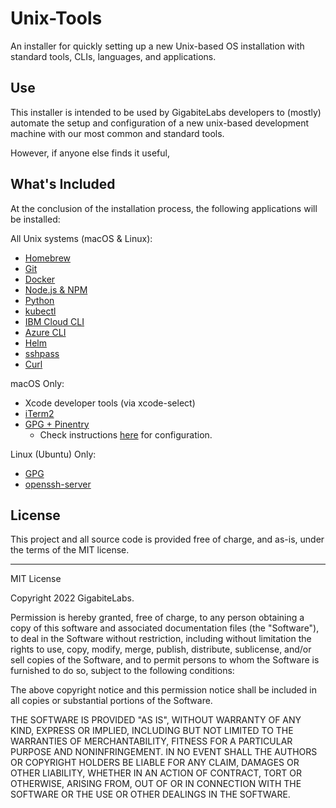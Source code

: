 # Unix-Tools
An installer for quickly setting up a new Unix-based OS installation with standard tools, CLIs, languages, and applications.

## Use
This installer is intended to be used by GigabiteLabs developers to (mostly) automate the setup and configuration of a new unix-based development machine with our most common and standard tools.

However, if anyone else finds it useful, 

## What's Included

At the conclusion of the installation process, the following applications will be installed:

All Unix systems (macOS & Linux):
- [Homebrew](https://brew.sh/)
- [Git](https://github.com/git-guides/install-git)
- [Docker](https://docs.docker.com/get-docker/)
- [Node.js & NPM](https://nodejs.org/en/)
- [Python](https://python.org)
- [kubectl](https://kubernetes.io/docs/tasks/tools/install-kubectl/)
- [IBM Cloud CLI](https://cloud.ibm.com/docs/cli?topic=cli-getting-started)
- [Azure CLI](https://docs.microsoft.com/en-us/cli/azure/install-azure-cli-apt?view=azure-cli-latest)
- [Helm](https://helm.sh/docs/intro/install/)
- [sshpass](https://gist.github.com/DanBurkhardt/ec0e61431b985248f5b2f225b2a56b83)
- [Curl](https://develop.zendesk.com/hc/en-us/articles/360001068567-Installing-and-using-cURL)


macOS Only:
- Xcode developer tools (via xcode-select)
- [iTerm2](https://iterm2.com)
- [GPG + Pinentry](https://gnupg.org)
  - Check instructions [here](https://gist.github.com/troyfontaine/18c9146295168ee9ca2b30c00bd1b41e) for configuration.


Linux (Ubuntu) Only:
- [GPG](https://gnupg.org)
- [openssh-server](https://ubuntu.com/server/docs/service-openssh)

## License

This project and all source code is provided free of charge, and as-is, under the terms of the MIT license.

************************************

MIT License

Copyright 2022 GigabiteLabs.

Permission is hereby granted, free of charge, to any person obtaining a copy of this software and associated documentation files (the "Software"), to deal in the Software without restriction, including without limitation the rights to use, copy, modify, merge, publish, distribute, sublicense, and/or sell copies of the Software, and to permit persons to whom the Software is furnished to do so, subject to the following conditions:

The above copyright notice and this permission notice shall be included in all copies or substantial portions of the Software.

THE SOFTWARE IS PROVIDED "AS IS", WITHOUT WARRANTY OF ANY KIND, EXPRESS OR IMPLIED, INCLUDING BUT NOT LIMITED TO THE WARRANTIES OF MERCHANTABILITY, FITNESS FOR A PARTICULAR PURPOSE AND NONINFRINGEMENT. IN NO EVENT SHALL THE AUTHORS OR COPYRIGHT HOLDERS BE LIABLE FOR ANY CLAIM, DAMAGES OR OTHER LIABILITY, WHETHER IN AN ACTION OF CONTRACT, TORT OR OTHERWISE, ARISING FROM, OUT OF OR IN CONNECTION WITH THE SOFTWARE OR THE USE OR OTHER DEALINGS IN THE SOFTWARE.
